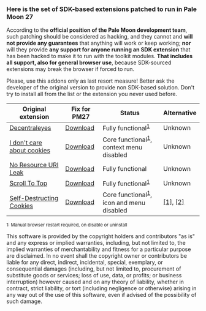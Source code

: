 ### Here is the set of SDK-based extensions patched to run in Pale Moon 27

According to the **official position of the Pale Moon development team**, such patching should be considered as hacking, and they cannot and **will not provide any guarantees** that anything will work or keep working; **nor** will they provide **any support for anyone running an SDK extension** that has been hacked to make it to run with the toolkit modules. **That includes all support, also for general browser use**, because SDK-sourced extensions may break the browser if forced to run.

Please, use this addons only as last resort measure! Better ask the developer of the original version to provide non SDK-based solution. Don't try to install all from the list or the extension you never used before.

| Original extension | Fix for PM27 | Status | Alternative |
| ------------------ | ------------ | ------ | ----------- |
| [Decentraleyes](https://addons.mozilla.org/addon/decentraleyes/) | [Download](https://github.com/JustOff/pm27-sdk-addons/releases/download/0.0.1/decentraleyes-1.3.5-pm27.xpi) | Fully functional<sup>[1](#restart)</sup> | Unknown |
| [I don't care about cookies](https://addons.mozilla.org/addon/i-dont-care-about-cookies/) | [Download](https://github.com/JustOff/pm27-sdk-addons/releases/download/0.0.1/i_dont_care_about_cookies-2.6.2-pm27.xpi) | Core functional<sup>[1](#restart)</sup>, context menu disabled | Unknown |
| [No Resource URI Leak](https://addons.mozilla.org/addon/no-resource-uri-leak/) | [Download](https://github.com/JustOff/pm27-sdk-addons/releases/download/0.0.1/no_resource_uri_leak-1.1.0-pm27.xpi) | Fully functional | Unknown |
| [Scroll To Top](https://addons.mozilla.org/addon/scroll-to-top/) | [Download](https://github.com/JustOff/pm27-sdk-addons/releases/download/0.0.1/scroll_to_top-4.5.5-pm27.xpi) | Fully functional<sup>[1](#restart)</sup> | Unknown |
| [Self-Destructing Cookies](https://addons.mozilla.org/addon/self-destructing-cookies/) | [Download](https://github.com/JustOff/pm27-sdk-addons/releases/download/0.0.1/self_destructing_cookies-0.4.11-pm27.xpi) | Core functional<sup>[1](#restart)</sup>, icon and menu disabled | [[1]](https://addons.mozilla.org/addon/cookies-exterminator/), [[2]](https://addons.palemoon.org/extensions/privacy-and-security/crush-those-cookies/) |
<sup><a name="restart">1</a>: Manual browser restart required, on disable or uninstall</sup>

This software is provided by the copyright holders and contributors "as is" and any express or implied warranties, including, but not limited to, the implied warranties of merchantability and fitness for a particular purpose are disclaimed. In no event shall the copyright owner or contributors be liable for any direct, indirect, incidental, special, exemplary, or consequential damages (including, but not limited to, procurement of substitute goods or services; loss of use, data, or profits; or business interruption) however caused and on any theory of liability, whether in contract, strict liability, or tort (including negligence or otherwise) arising in any way out of the use of this software, even if advised of the possibility of such damage.
